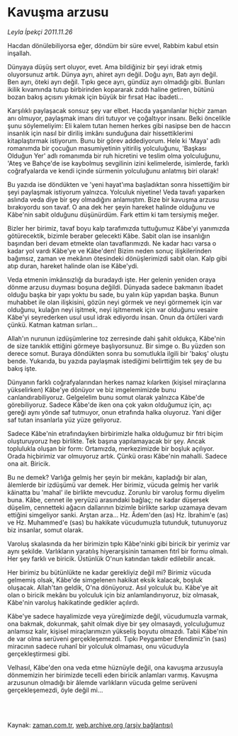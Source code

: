 # Kavuşma arzusu

*Leyla İpekçi 2011.11.26*

<td class="columnist-detail">
<p>Hacdan dönülebiliyorsa eğer, döndüm bir süre evvel, Rabbim kabul etsin inşallah.</p>
<p>
<div id="haberMetinDiv">
<p>Dünyaya düşüş sert oluyor, evet. Ama bildiğiniz bir şeyi idrak etmiş oluyorsunuz artık. Dünya ayrı, ahiret ayrı değil. Doğu ayrı, Batı ayrı değil. Ben ayrı, öteki ayrı değil. Tıpkı gece ayrı, gündüz ayrı olmadığı gibi. Bunları ikilik kıvamında tutup birbirinden kopararak zıddı haline getiren, bütünü bozan bakış açısını yıkmak için büyük bir fırsat Hac ibadeti...
<p> Karşılıklı paylaşacak sonsuz şey var elbet. Hacda yaşanılanlar hiçbir zaman anı olmuyor, paylaşmak imanı diri tutuyor ve çoğaltıyor insanı. Belki öncelikle şunu söylemeliyim: Eli kalem tutan hemen herkes gibi nasipse ben de haccın insanlık için nasıl bir diriliş imkânı sunduğuna dair hissettiklerimi kitaplaştırmak istiyorum. Bunu bir görev addediyorum. Hele ki 'Maya' adlı romanımda bir çocuğun masumiyetinin yitiriliş yolculuğunu, 'Başkası Olduğun Yer' adlı romanımda bir ruh hicretini ve teslim olma yolculuğunu, 'Ateş ve Bahçe'de ise kaybolmuş sevgilinin izini kelimelerde, isimlerde, farklı coğrafyalarda ve kendi içinde sürmenin yolculuğunu anlatmış biri olarak!
<p> Bu yazıda ise döndükten ve 'yeni hayat'ıma başladıktan sonra hissettiğim bir şeyi paylaşmak istiyorum yalnızca. Yolculuk niyetine! Veda tavafı yaparken aslında veda diye bir şey olmadığını anlamıştım. Bize bir kavuşma arzusu bırakıyordu son tavaf. O ana dek her şeyin hareket halinde olduğunu ve Kâbe'nin sabit olduğunu düşünürdüm. Fark ettim ki tam tersiymiş meğer.
<p> Bizler her birimiz, tavaf boyu kalp tarafımızda tuttuğumuz Kâbe'yi yanımızda götürecektik, bizimle beraber gelecekti Kâbe. Sabit olan ise insanlığın başından beri devam etmekte olan tavaflarımızdı. Ne kadar hacı varsa o kadar yol vardı Kâbe'ye ve Kâbe'den! Bizim neden sonuç ilişkilerinden bağımsız, zaman ve mekânın ötesindeki dönüşlerimizdi sabit olan. Kalp gibi atıp duran, hareket halinde olan ise Kâbe'ydi.
<p> Veda etmenin imkânsızlığı da buradaydı işte. Her gelenin yeniden oraya dönme arzusu duyması boşuna değildi. Dünyada sadece bakmanın ibadet olduğu başka bir yapı yoktu bu sade, bu yalın küp yapıdan başka. Bunun muhabbet ile olan ilişkisini, gözün neyi görmek ve neyi görmemek için var olduğunu, kulağın neyi işitmek, neyi işitmemek için var olduğunu vesaire Kâbe'yi seyrederken usul usul idrak ediyordu insan. Onun da örtüleri vardı çünkü. Katman katman sırları...
<p> Allah'ın nurunun izdüşümlerine toz zerresinde dahi şahit oldukça, Kâbe'nin de size tanıklık ettiğini görmeye başlıyorsunuz. Bir simge o. Bu yüzden son derece somut. Buraya döndükten sonra bu somutlukla ilgili bir 'bakış' oluştu bende. Yukarıda, bu yazıda paylaşmak istediğimi belirttiğim tek şey de bu bakış işte.
<p> Dünyanın farklı coğrafyalarından herkes namaz kılarken (kişisel miraçlarına yükselirken) Kâbe'ye dönüyor ve biz imgelemimizde bunu canlandırabiliyoruz. Gelgelelim bunu somut olarak yalnızca Kâbe'de görebiliyoruz. Sadece Kâbe'de iken ona çok yakın olduğumuz için, açı gereği aynı yönde saf tutmuyor, onun etrafında halka oluyoruz. Yani diğer saf tutan insanlarla yüz yüze geliyoruz.
<p> Sadece Kâbe'nin etrafındayken birbirimizle halka olduğumuz bir fıtri biçim oluşturuyoruz hep birlikte. Tek başına yapılamayacak bir şey. Ancak toplulukla oluşan bir form: Ortamızda, merkezimizde bir boşluk açılıyor. Orada hiçbirimiz var olmuyoruz artık. Çünkü orası Kâbe'nin mahalli. Sadece ona ait. Biricik.
<p> Bu ne demek? Varlığa gelmiş her şeyin bir mekânı, kapladığı bir alan, âlemlerde bir izdüşümü var demek. Her birimiz, vücuda gelmiş her varlık kâinatta bu 'mahal' ile birlikte mevcuduz. Zorunlu bir varoluş formu diyelim buna. Kâbe, cennet ile yeryüzü arasındaki bağlaç; ne kadar düşersek düşelim, cennetteki ağacın dallarının bizimle birlikte sarkıp uzamaya devam ettiğini simgeliyor sanki. Arştan arza... Hz. Âdem'den (as) Hz. İbrahim'e (as) ve Hz. Muhammed'e (sas) bu hakikate vücudumuzla tutunduk, tutunuyoruz biz insanlar, somut olarak.
<p> Varoluş skalasında da her birimizin tıpkı Kâbe'ninki gibi biricik bir yerimiz var aynı şekilde. Varlıkların yaratılış hiyerarşisinin tamamen fıtrî bir formu olmalı. Her şey farklı ve biricik. Üstünlük O'nun katından takdir edilebilir ancak.
<p> Her birimiz bu bütünlükte ne kadar gerekliyiz değil mi? Birimiz vücuda gelmemiş olsak, Kâbe'de simgelenen hakikat eksik kalacak, boşluk oluşacak. Allah'tan geldik, O'na dönüyoruz. Asıl yolculuk bu. Kâbe'ye ait olan o biricik mekânı bu yolculuk için biz anlamlandırıyoruz, biz olmasak, Kâbe'nin varoluş hakikatinde gedikler açılırdı.
<p> Kâbe'ye sadece hayalimizde veya yüreğimizde değil, vücudumuzla varmak, ona bakmak, dokunmak, şahit olmak diye bir şey olmasaydı, yolculuğumuz anlamsız kalır, kişisel miraçlarımızın yükseliş boyutu olmazdı. Tabii Kâbe'nin de var olma serüveni gerçekleşemezdi. Tıpkı Peygamber Efendimiz'in (sas) miracının sadece ruhanî bir yolculuk olmaması, onu vücuduyla gerçekleştirmesi gibi.
<p> Velhasıl, Kâbe'den ona veda etme hüznüyle değil, ona kavuşma arzusuyla dönmemizin her birimizde tecelli eden biricik anlamları varmış. Kavuşma arzusunun olmadığı bir âlemde varlıkların vücuda gelme serüveni gerçekleşemezdi, öyle değil mi... </p></p></p></p></p></p></p></p></p></p></p></p></p></div>
</p>


<p><br>
		 </br></p></td>

Kaynak: [zaman.com.tr](http://zaman.com.tr/yazar.do?yazino=1206490), [web.archive.org (arşiv bağlantısı)](http://web.archive.org/web/20111202034217/http://www.zaman.com.tr:80/yazar.do?yazino=1206490)
